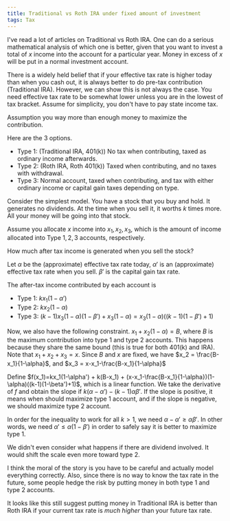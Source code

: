 ```yaml
---
title: Traditional vs Roth IRA under fixed amount of investment
tags: Tax
---
```


I've read a lot of articles on Traditional vs Roth IRA. One can do a serious mathematical analysis of which one is better, given that you want to invest a total of $x$ income into the account for a particular year. Money in excess of $x$ will be put in a normal investment account. 

There is a widely held belief that if your effective tax rate is higher today than when you cash out, it is always better to do pre-tax contribution (Traditional IRA). However, we can show this is not always the case. You need effective tax rate to be somewhat lower unless you are in the lowest of tax bracket. Assume for simplicity, you don't have to pay state income tax.

Assumption you way more than enough money to maximize the contribution.

Here are the 3 options.

- Type 1: (Traditional IRA, 401(k)) No tax when contributing, taxed as ordinary income afterwards.
- Type 2: (Roth IRA, Roth 401(k)) Taxed when contributing, and no taxes with withdrawal.
- Type 3: Normal account, taxed when contributing, and tax with either ordinary income or capital gain taxes depending on type. 

Consider the simplest model. You have a stock that you buy and hold. It generates no dividends. At the time when you sell it, it worths $k$ times more. All your money will be going into that stock.

Assume you allocate $x$ income into $x_1,x_2,x_3$, which is the amount of income allocated into Type $1,2,3$ accounts, respectively.

How much after tax income is generated when you sell the stock?

Let $\alpha$ be the (approximate) effective tax rate today, $\alpha'$ is an (approximate) effective tax rate when you sell. $\beta'$ is the capital gain tax rate.

The after-tax income contributed by each account is

 - Type 1: $kx_1(1-\alpha')$
 - Type 2: $kx_2(1-\alpha)$
 - Type 3: $(k-1)x_3(1-\alpha)(1-\beta') + x_3(1-\alpha) = x_3(1-\alpha)((k-1)(1-\beta')+1)$

Now, we also have the following constraint. $x_1+x_2(1-\alpha)=B$, where $B$ is the maximum contribution into type 1 and type 2 accounts. This happens because they share the same bound (this is true for both 401(k) and IRA). Note that $x_1+x_2+x_3=x$. Since $B$ and $x$ are fixed, we have $x_2 = \frac{B-x_1}{1-\alpha}$, and $x_3 = x-x_1-\frac{B-x_1}{1-\alpha}$

Define $f(x_1)=kx_1(1-\alpha') + k(B-x_1) + (x-x_1-\frac{B-x_1}{1-\alpha})(1-\alpha)((k-1)(1-\beta')+1)$, which is a linear function. We take the derivative of $f$ and obtain the slope if $k(\alpha-\alpha')- (k-1)\alpha\beta'$. If the slope is positive, it means when should maximize type $1$ account, and if the slope is negative, we should maximize type $2$ account.

In order for the inequality to work for all $k>1$, we need $\alpha-\alpha'\geq \alpha\beta'$.
In other words, we need $\alpha'\leq \alpha(1-\beta')$ in order to safely say it is better to maximize type 1.

We didn't even consider what happens if there are dividend involved. It would shift the scale even more toward type 2. 

I think the moral of the story is you have to be careful and actually model everything correctly. Also, since there is no way to know the tax rate in the future, some people hedge the risk by putting money in both type 1 and type 2 accounts. 

It looks like this still suggest putting money in Traditional IRA is better than Roth IRA if your current tax rate is *much higher* than your future tax rate.
